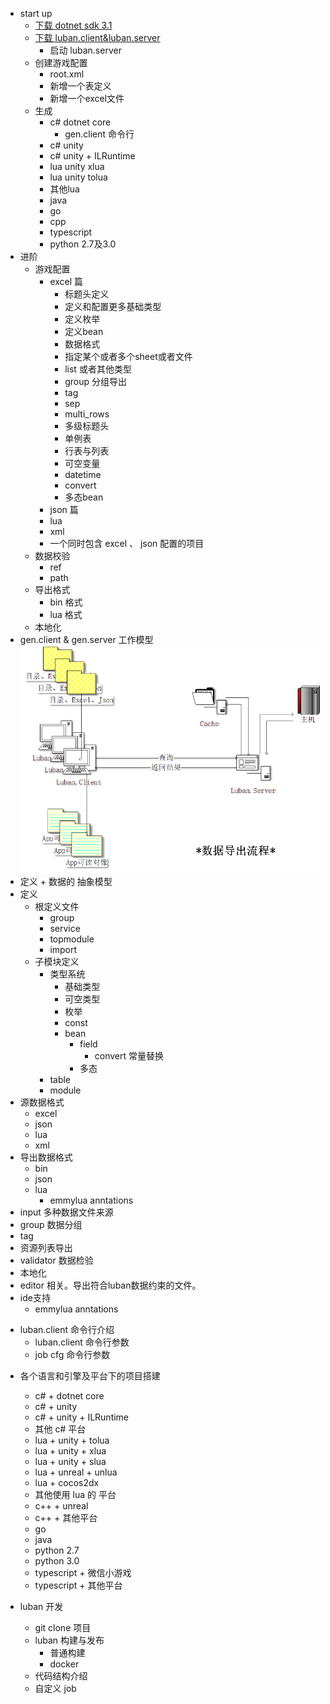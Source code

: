 
* start up
    - [下载 dotnet sdk 3.1](https://dotnet.microsoft.com/download/dotnet-core/3.1)
    - [下载 luban.client&luban.server](https://github.com/focus-creative-games/luban/releases/tag/v1.0)
        - 启动 luban.server
    - 创建游戏配置
        - root.xml
        - 新增一个表定义
        - 新增一个excel文件
    - 生成
        - c# dotnet core
            - gen.client 命令行
        - c# unity
        - c# unity + ILRuntime
        - lua unity xlua
        - lua unity tolua
        - 其他lua
        - java
        - go
        - cpp
        - typescript
        - python 2.7及3.0
* 进阶
    - 游戏配置
        - excel 篇
            - 标题头定义
            - 定义和配置更多基础类型
            - 定义枚举
            - 定义bean
            - 数据格式
            - 指定某个或者多个sheet或者文件
            - list 或者其他类型
            - group 分组导出
            - tag 
            - sep 
            - multi_rows
            - 多级标题头
            - 单例表
            - 行表与列表
            - 可空变量
            - datetime
            - convert
            - 多态bean
        - json 篇
        - lua 
        - xml 
        - 一个同时包含 excel 、 json 配置的项目
    - 数据校验
        - ref 
        - path
    - 导出格式
        - bin 格式
        - lua 格式
    - 本地化
* gen.client & gen.server 工作模型  
![](docs/images/Client_Server.png)  
* 定义 + 数据的 抽象模型
* 定义
    * 根定义文件
        * group
        * service
        * topmodule
        * import
    * 子模块定义
        * 类型系统
            - 基础类型
            - 可空类型
            - 枚举
            - const
            - bean
                - field
					- convert 常量替换
                - 多态
        * table
        * module
* 源数据格式
    - excel
    - json
    - lua
    - xml
* 导出数据格式
    - bin
    - json
    - lua
        - emmylua anntations
* input 多种数据文件来源
* group 数据分组
* tag 
* 资源列表导出
* validator 数据检验
* 本地化
* editor 相关。导出符合luban数据约束的文件。
* ide支持
    - emmylua anntations

- luban.client 命令行介绍
    - luban.client 命令行参数
    - job cfg 命令行参数
    
* 各个语言和引擎及平台下的项目搭建
    - c# + dotnet core
    - c# + unity
    - c# + unity + ILRuntime
    - 其他 c# 平台
    - lua + unity + tolua
    - lua + unity + xlua
    - lua + unity + slua
    - lua + unreal + unlua
    - lua + cocos2dx
    - 其他使用 lua 的 平台
    - c++ + unreal
    - c++ + 其他平台
    - go
    - java
    - python 2.7
    - python 3.0
    - typescript + 微信小游戏
    - typescript + 其他平台

* luban 开发
    -  git clone 项目
    -  luban 构建与发布
        - 普通构建
        - docker
    - 代码结构介绍
    - 自定义 job